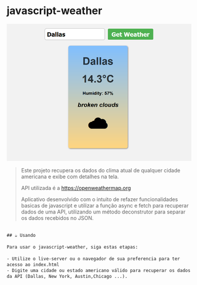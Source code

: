 #     javascript-weather

![Screenshot](sample.png)

> Este projeto recupera os dados do clima atual de qualquer cidade americana e exibe com detalhes na tela.
> 
> API utilizada é a https://openweathermap.org
> 
> Aplicativo desenvolvido com o intuito de refazer funcionalidades basicas de javascript e utilizar a função async e fetch para recuperar dados de uma API, utilizando um método deconstrutor para separar os dados recebidos no JSON.


```

## ☕ Usando

Para usar o javascript-weather, siga estas etapas:

- Utilize o live-server ou o navegador de sua preferencia para ter acesso ao index.html
- Digite uma cidade ou estado americano válido para recuperar os dados da API (Dallas, New York, Austin,Chicago ...).
